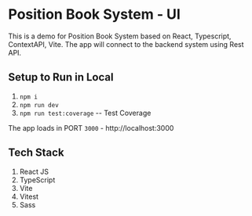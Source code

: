 # Position Book System - UI
This is a demo for Position Book System based on React, Typescript, ContextAPI, Vite. The app will connect to the backend system using Rest API.

## Setup to Run in Local
1. ``npm i``
2. ``npm run dev``
3. ``npm run test:coverage`` -- Test Coverage

The app loads in PORT ``3000`` - 
http://localhost:3000

## Tech Stack
1. React JS
2. TypeScript
3. Vite
4. Vitest
5. Sass


